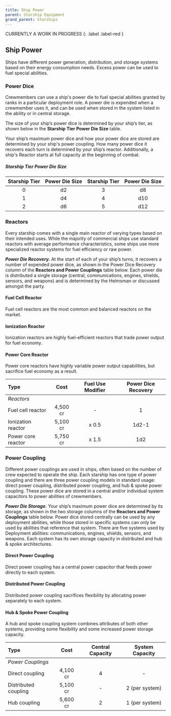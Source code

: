 ```yaml
---
title: Ship Power
parent: Starship Equipment
grand_parent: Starships
---
```


CURRENTLY A WORK IN PROGRESS 
{: .label .label-red } 

## Ship Power
Ships have different power generation, distribution, and storage systems based on their energy consumption needs. Excess power can be used to fuel special abilities.

### Power Dice
Crewmembers can use a ship's power die to fuel special abilities granted by ranks in a particular deployment role.  A power die is expended when a crewmember uses it, and can be used when stored in the system listed in the ability or in central storage.

The size of your ship’s power dice is determined by your ship’s tier, as shown below in the **Starship Tier Power Die Size** table. 

Your ship’s maximum power dice and how your power dice are stored are determined by your ship's power coupling.  How many power dice it recovers each turn is determined by your ship’s reactor. Additionally, a ship's Reactor starts at full capacity at the beginning of combat.

##### Starship Tier Power Die Size

| Starship Tier  | Power Die Size | Starship Tier  | Power Die Size |
|:---:|:---:|:---:|:---:|
|  0  | d2 |  3  | d8 |
|  1  | d4 |  4  | d10 |
|  2  | d6 |  5  | d12 |

### Reactors
Every starship comes with a single main reactor of varying types based on their intended uses. While the majority of commercial ships use standard reactors with average performance characteristics, some ships use more specialized reactor systems for fuel efficiency or raw power.

***Power Die Recovery.*** At the start of each of your ship’s turns, it recovers a number of expended power dice, as shown in the Power Dice Recovery column of the **Reactors and Power Couplings** table below. Each power die is distributed a single storage (central, communications, engines, shields, sensors, and weapons) and is determined by the Helmsman or discussed amongst the party.
#### Fuel Cell Reactor
Fuel cell reactors are the most common and balanced reactors on the market.

#### Ionization Reactor
Ionization reactors are highly fuel-efficient reactors that trade power output for fuel economy.

#### Power Core Reactor
Power core reactors have highly variable power output capabilities, but sacrifice fuel economy as a result.

|Type|Cost|Fuel Use Modifier|Power Dice Recovery|
|:--|:--:|:--:|:--:|
|	_Reactors_	||||
|Fuel cell reactor  |4,500 cr| -    |1|
|Ionization reactor |5,100 cr| x 0.5|1d2-1|
|Power core reactor |5,750 cr| x 1.5|1d2|


### Power Coupling
Different power couplings are used in ships, often based on the number of crew expected to operate the ship. Each starship has one type of power coupling and there are three power coupling models in standard usage: direct power coupling, distributed power coupling, and hub & spoke power coupling.
These power dice are stored in a central and/or individual system capacitors to power abilities of crewmembers.  

***Power Die Storage.*** Your ship’s maximum power dice are determined by its storage, as shown in the two storage columns of the **Reactors and Power Couplings** table below. Power dice stored centrally can be used by any deployment abilities, while those stored in specific systems can only be used by abilities that reference that system. There are five systems used by Deployment abilities: communications, engines, shields, sensors, and weapons. Each system has its own storage capacity in distributed and hub & spoke architectures.

#### Direct Power Coupling
Direct power coupling has a central power capacitor that feeds power directly to each system.

#### Distributed Power Coupling
Distributed power coupling sacrifices flexibility by allocating power separately to each system.

#### Hub & Spoke Power Coupling
A hub and spoke coupling system combines attributes of both other systems, providing some flexibility and some increased power storage capacity. 

|Type|Cost|Central Capacity|System Capacity|
|:--|:--:|:--:|:--:|
|	_Power Couplings_	||||
|Direct coupling       |4,100 cr|4|-|
|Distributed coupling  |5,100 cr|-|2 (per system)|
|Hub coupling  |5,600 cr|2|1 (per system)|
